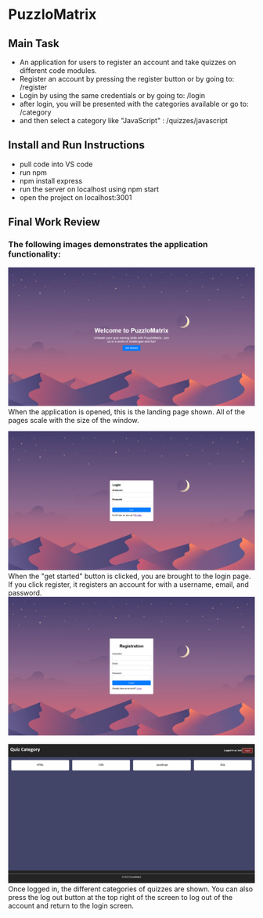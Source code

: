 # PuzzloMatrix
## Main Task

* An application for users to register an account and take quizzes on different code modules.
* Register an account by pressing the register button or by going to: /register
* Login by using the same credentials or by going to: /login
* after login, you will be presented with the categories available or go to: /category
* and then select a category like "JavaScript" : /quizzes/javascript

## Install and Run Instructions

* pull code into VS code
* run npm
* npm install express
* run the server on localhost using npm start
* open the project on localhost:3001


## Final Work Review

### The following images demonstrates the application functionality:
![application starting page](/src/assets/image.png)
When the application is opened, this is the landing page shown. All of the pages scale with the size of the window.

![Login page](/src/assets/image-1.png)
When the "get started" button is clicked, you are brought to the login page. If you click register, it registers an account for with a username, email, and password.
![Alt text](/src/assets/image-3.png)

![Quiz categories](/src/assets/image-2.png)
Once logged in, the different categories of quizzes are shown. You can also press the log out button at the top right of the screen to log out of the account and return to the login screen.
